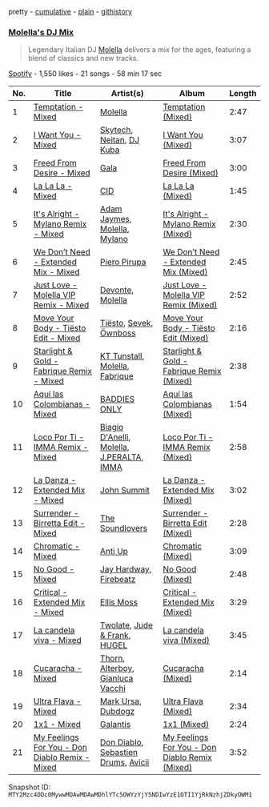 pretty - [cumulative](/playlists/cumulative/37i9dQZF1DWSVfK4bF9g9z.md) - [plain](/playlists/plain/37i9dQZF1DWSVfK4bF9g9z) - [githistory](https://github.githistory.xyz/mackorone/spotify-playlist-archive/blob/main/playlists/plain/37i9dQZF1DWSVfK4bF9g9z)

### [Molella's DJ Mix](https://open.spotify.com/playlist/37i9dQZF1DWSVfK4bF9g9z)

> Legendary Italian DJ <a href="spotify:artist:6PozOimyS8a9OxMddMSBCf">Molella</a> delivers a mix for the ages, featuring a blend of classics and new tracks.

[Spotify](https://open.spotify.com/user/spotify) - 1,550 likes - 21 songs - 58 min 17 sec

| No. | Title | Artist(s) | Album | Length |
|---|---|---|---|---|
| 1 | [Temptation \- Mixed](https://open.spotify.com/track/6hLT8OF6PBp8z2LaOw2fdX) | [Molella](https://open.spotify.com/artist/6PozOimyS8a9OxMddMSBCf) | [Temptation \(Mixed\)](https://open.spotify.com/album/1XAeJADSjNbrXz1HzzUmST) | 2:47 |
| 2 | [I Want You \- Mixed](https://open.spotify.com/track/6UEA3pFvXE7DH8L5ZsY8EA) | [Skytech](https://open.spotify.com/artist/4CrDEHL7ysNabeYvL3xjUX), [Neitan](https://open.spotify.com/artist/0zKD9ej0a7KR2evA0Hu0KG), [DJ Kuba](https://open.spotify.com/artist/1dhLLX9IY5DD8uElJwjZFX) | [I Want You \(Mixed\)](https://open.spotify.com/album/2bAcrHQCOJhRiOLgTAV6NG) | 3:07 |
| 3 | [Freed From Desire \- Mixed](https://open.spotify.com/track/5Ja76DqMal2M8bzKrEwu3f) | [Gala](https://open.spotify.com/artist/3OqTvcWgb0xaainosGVvuZ) | [Freed From Desire \(Mixed\)](https://open.spotify.com/album/43RNVEnhxGnShhcS7V3DIH) | 3:00 |
| 4 | [La La La \- Mixed](https://open.spotify.com/track/3sF4aYroZmDl0G0wcfeci0) | [CID](https://open.spotify.com/artist/4FCzCS0KEgb0rgySWINItO) | [La La La \(Mixed\)](https://open.spotify.com/album/2gGzc5jVicxqpC6jck01iU) | 1:45 |
| 5 | [It's Alright \- Mylano Remix \- Mixed](https://open.spotify.com/track/26sl0TH7J5zWrkxbqw2AI1) | [Adam Jaymes](https://open.spotify.com/artist/3ENO8P63x6Nm5o6JgV7qKN), [Molella](https://open.spotify.com/artist/6PozOimyS8a9OxMddMSBCf), [Mylano](https://open.spotify.com/artist/6E5xLUBF3eddv0r8G3x8x5) | [It's Alright \- Mylano Remix \(Mixed\)](https://open.spotify.com/album/2r4BS6CgZra3z7veU3K8Xm) | 2:30 |
| 6 | [We Don’t Need \- Extended Mix \- Mixed](https://open.spotify.com/track/587EcxbUpgzY3uz56LpT6B) | [Piero Pirupa](https://open.spotify.com/artist/5FD9tbbiWd6th8FaOdCtnB) | [We Don’t Need \- Extended Mix \(Mixed\)](https://open.spotify.com/album/1MJ5gQOhBLGwVL94NZOR2T) | 2:45 |
| 7 | [Just Love \- Molella VIP Remix \- Mixed](https://open.spotify.com/track/6Rw8T1MQADdmLLhM0Wv52A) | [Devonte](https://open.spotify.com/artist/4whfX8XnEN3QaUp6ZnN8ui), [Molella](https://open.spotify.com/artist/6PozOimyS8a9OxMddMSBCf) | [Just Love \- Molella VIP Remix \(Mixed\)](https://open.spotify.com/album/3uPzmYQmFSLpaCNDVVTZ7Y) | 2:52 |
| 8 | [Move Your Body \- Tiësto Edit \- Mixed](https://open.spotify.com/track/7t1i1hxz6GxyoNzgmWMxgn) | [Tiësto](https://open.spotify.com/artist/2o5jDhtHVPhrJdv3cEQ99Z), [Sevek](https://open.spotify.com/artist/0aOIluXr131XqrXFwFCFGT), [Öwnboss](https://open.spotify.com/artist/37czgDRfGMvgRiUKHvnnhj) | [Move Your Body \- Tiësto Edit \(Mixed\)](https://open.spotify.com/album/20mhy8TtzIBEkQMhwCHewQ) | 2:16 |
| 9 | [Starlight & Gold \- Fabrique Remix \- Mixed](https://open.spotify.com/track/2yDE0sZFTdYmt0FMjVWhSY) | [KT Tunstall](https://open.spotify.com/artist/5zzrJD2jXrE9dZ1AklRFcL), [Molella](https://open.spotify.com/artist/6PozOimyS8a9OxMddMSBCf), [Fabrique](https://open.spotify.com/artist/0VxcpGwMhUzwOchIqMcCW3) | [Starlight & Gold \- Fabrique Remix \(Mixed\)](https://open.spotify.com/album/6KVuaXlQlBh0xZbXfV6Zlo) | 2:38 |
| 10 | [Aquí las Colombianas \- Mixed](https://open.spotify.com/track/6g5kgxCIA98vMnqNt21bSp) | [BADDIES ONLY](https://open.spotify.com/artist/1aRWWqUGxjgTSGQYHGZbot) | [Aquí las Colombianas \(Mixed\)](https://open.spotify.com/album/7xFUS2a75NXh8IQlCvqiIO) | 1:54 |
| 11 | [Loco Por Ti \- IMMA Remix \- Mixed](https://open.spotify.com/track/2qb2Vf1eBMWc6LTMfOlmL7) | [Biagio D'Anelli](https://open.spotify.com/artist/1kDOFmYr4rDby27mKxSUMb), [Molella](https://open.spotify.com/artist/6PozOimyS8a9OxMddMSBCf), [J.PERALTA](https://open.spotify.com/artist/11YN7LqPQXSbuQqwLD5bJO), [IMMA](https://open.spotify.com/artist/5w3zT0eceNr7PGPDDBHMYt) | [Loco Por Ti \- IMMA Remix \(Mixed\)](https://open.spotify.com/album/4j7tVAGtn5xfNw7bdpa39k) | 2:58 |
| 12 | [La Danza \- Extended Mix \- Mixed](https://open.spotify.com/track/4mwgMeFBYYTRglj7OyMdqC) | [John Summit](https://open.spotify.com/artist/7kNqXtgeIwFtelmRjWv205) | [La Danza \- Extended Mix \(Mixed\)](https://open.spotify.com/album/6TufAT9woOEDvckFjMGHgJ) | 3:02 |
| 13 | [Surrender \- Birretta Edit \- Mixed](https://open.spotify.com/track/70S9qN9ElBnKBqaf0UTOLS) | [The Soundlovers](https://open.spotify.com/artist/6NRwWuLcR6Zcc8nzX4nBTv) | [Surrender \- Birretta Edit \(Mixed\)](https://open.spotify.com/album/6mqpLNrsWav6HYoTqd1HfI) | 2:28 |
| 14 | [Chromatic \- Mixed](https://open.spotify.com/track/2xbJbG5QzuJk0N3B4N0vEC) | [Anti Up](https://open.spotify.com/artist/4UwR1ir6PovnQiwX5jRPvF) | [Chromatic \(Mixed\)](https://open.spotify.com/album/559rAFCDJtVxZcvvaBCTJS) | 3:09 |
| 15 | [No Good \- Mixed](https://open.spotify.com/track/731A5d1qfuxv7M1qc069lk) | [Jay Hardway](https://open.spotify.com/artist/12SPNXi0aDpFt0rMVbmLrr), [Firebeatz](https://open.spotify.com/artist/53YSn9tHwGJ6bq5P0gGoYo) | [No Good \(Mixed\)](https://open.spotify.com/album/1zjRQSZGkc0z2Pk2ilDdli) | 2:48 |
| 16 | [Critical \- Extended Mix \- Mixed](https://open.spotify.com/track/2j3kGseyNDJO2o6hENpjv8) | [Ellis Moss](https://open.spotify.com/artist/0XOfJ1JJXwMVJG26ZZj3UQ) | [Critical \- Extended Mix \(Mixed\)](https://open.spotify.com/album/58fmVkWkfQkQ69auH1j3qB) | 3:29 |
| 17 | [La candela viva \- Mixed](https://open.spotify.com/track/0ikbQNzfU9bIUAr36m59OD) | [Twolate](https://open.spotify.com/artist/1IRtNLR91uUQxQzh9veJhh), [Jude & Frank](https://open.spotify.com/artist/7rUJV3QhhZJVRucw5BK09x), [HUGEL](https://open.spotify.com/artist/5PlfkPxwCpRRWQJBxCa0By) | [La candela viva \(Mixed\)](https://open.spotify.com/album/3esnPM4LvSeOfBHf8yUaKH) | 3:45 |
| 18 | [Cucaracha \- Mixed](https://open.spotify.com/track/6sBuScFtkpr0KduyRmDUoa) | [Thorn](https://open.spotify.com/artist/7wB66htcdbMauTEARnuTIv), [Alterboy](https://open.spotify.com/artist/4yR4Yc8RhsKBEwJ3JQQcY3), [Gianluca Vacchi](https://open.spotify.com/artist/26XxGE8hLV1t9IYa8872lQ) | [Cucaracha \(Mixed\)](https://open.spotify.com/album/2wvosiBRUgeIZ28g54DLQi) | 2:14 |
| 19 | [Ultra Flava \- Mixed](https://open.spotify.com/track/78n0J8pMbeBsBM9Mdx7BpT) | [Mark Ursa](https://open.spotify.com/artist/4wb3aKFHHtYG98ldzA0Col), [Dubdogz](https://open.spotify.com/artist/4cdyqaBREB68H77QKCrKP1) | [Ultra Flava \(Mixed\)](https://open.spotify.com/album/2XWMlU9h66hc12xXLlyAA5) | 2:34 |
| 20 | [1x1 \- Mixed](https://open.spotify.com/track/4CWtEWfBZtC4vJB81tlEOL) | [Galantis](https://open.spotify.com/artist/4sTQVOfp9vEMCemLw50sbu) | [1x1 \(Mixed\)](https://open.spotify.com/album/0fNHNL4tOQpGapjjmBCtxs) | 2:24 |
| 21 | [My Feelings For You \- Don Diablo Remix \- Mixed](https://open.spotify.com/track/5JYT3EsGniJeQPCczfFFYk) | [Don Diablo](https://open.spotify.com/artist/1l2ekx5skC4gJH8djERwh1), [Sebastien Drums](https://open.spotify.com/artist/0lHsjYcb3lGjkJQQqC6HVt), [Avicii](https://open.spotify.com/artist/1vCWHaC5f2uS3yhpwWbIA6) | [My Feelings For You \- Don Diablo Remix \(Mixed\)](https://open.spotify.com/album/44mL5dyf2KEWdzIu6pmFOQ) | 3:52 |

Snapshot ID: `MTY2Mzc4ODc0MywwMDAwMDAwMDhlYTc5OWYzYjY5NDIwYzE1OTI1YjRkNzhjZDkyOWM1`
